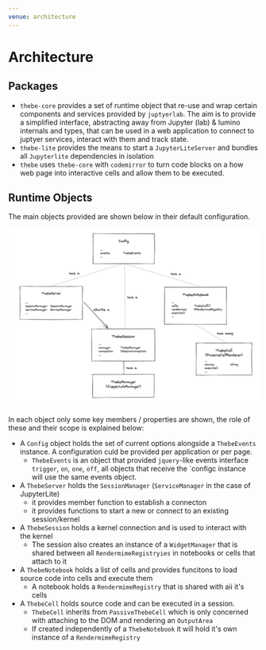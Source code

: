 ```yaml
---
venue: architecture
---
```


# Architecture

## Packages

- `thebe-core` provides a set of runtime object that re-use and wrap certain components and services provided by `juptyerlab`. The aim is to provide a simplified interface, abstracting away from Jupyter (lab) & lumino internals and types, that can be used in a web application to connect to juptyer services, interact with them and track state.
- `thebe-lite` provides the means to start a `JupyterLiteServer` and bundles all `Jupyterlite` dependencies in isolation
- `thebe` uses `thebe-core` with `codemirror` to turn code blocks on a how web page into interactive cells and allow them to be executed.

## Runtime Objects

The main objects provided are shown below in their default configuration.

![thebe core runtime objects](./thebe-core-runtime-objects.png)

In each object only some key members / properties are shown, the role of these and their scope is explained below:

- A `Config` object holds the set of current options alongside a `ThebeEvents` instance. A configuration culd be provided per application or per page.
  - `ThebeEvents` is an object that provided `jquery`-like events interface `trigger`, `on`, `one`, `off`, all objects that receive the `configc instance will use the same events object.
- A `ThebeServer` holds the `SessionManager` (`ServiceManager` in the case of JupyterLite)
  - it provides member function to establish a connecton
  - it provides functions to start a new or connect to an existing session/kernel
- A `ThebeSession` holds a kernel connection and is used to interact with the kernel
  - The session also creates an instance of a `WidgetManager` that is shared between all `RendermimeRegistryies` in notebooks or cells that attach to it
- A `ThebeNotebook` holds a list of cells and provides funcitons to load source code into cells and execute them
  - A notebook holds a `RendermimeRegistry` that is shared with aii it's cells
- A `ThebeCell` holds source code and can be executed in a session.
  - `ThebeCell` inherits from `PassiveThebeCell` which is only concerned with attaching to the DOM and rendering an `OutputArea`
  - If created independently of a `ThebeNotebook` it will hold it's own instance of a `RendermimeRegistry`
